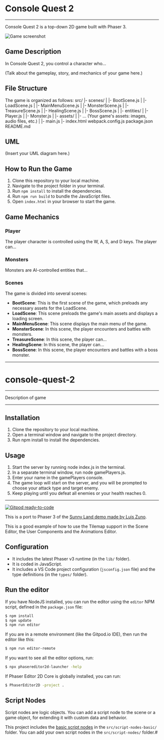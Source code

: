 ﻿# Console Quest 2

****

Console Quest 2 is a top-down 2D game built with Phaser 3.

![Game screenshot](./path-to-your-screenshot.png)

## Game Description

In Console Quest 2, you control a character who...

(Talk about the gameplay, story, and mechanics of your game here.)

## File Structure

The game is organized as follows:
src/
|- scenes/
| |- BootScene.js
| |- LoadScene.js
| |- MainMenuScene.js
| |- MonsterScene.js
| |- TreasureScene.js
| |- HealingScene.js
| |- BossScene.js
|
|- entities/
| |- Player.js
| |- Monster.js
|
|- assets/
| |- ... (Your game's assets: images, audio files, etc.)
|
|- main.js
|- index.html
webpack.config.js
package.json
README.md

## UML

(Insert your UML diagram here.)

## How to Run the Game

1. Clone this repository to your local machine.
2. Navigate to the project folder in your terminal.
3. Run `npm install` to install the dependencies.
4. Run `npm run build` to bundle the JavaScript files.
5. Open `index.html` in your browser to start the game.

## Game Mechanics

### Player

The player character is controlled using the W, A, S, and D keys. The player can...

### Monsters

Monsters are AI-controlled entities that...

### Scenes

The game is divided into several scenes:

- **BootScene**: This is the first scene of the game, which preloads any necessary assets for the LoadScene.
- **LoadScene**: This scene preloads the game's main assets and displays a loading screen.
- **MainMenuScene**: This scene displays the main menu of the game.
- **MonsterScene**: In this scene, the player encounters and battles with monsters.
- **TreasureScene**: In this scene, the player can...
- **HealingScene**: In this scene, the player can...
- **BossScene**: In this scene, the player encounters and battles with a boss monster.

****

# console-quest-2

****

Description of game

****

## Installation

1. Clone the repository to your local machine.
2. Open a terminal window and navigate to the project directory.
3. Run npm install to install the dependencies.

## Usage

1. Start the server by running node index.js in the terminal.
2. In a separate terminal window, run node gamePlayers.js.
3. Enter your name in the gamePlayers console.
4. The game loop will start on the server, and you will be prompted to choose your attack type and target enemy.
5. Keep playing until you defeat all enemies or your health reaches 0.

****

[![Gitpod ready-to-code](https://img.shields.io/badge/Gitpod-ready--to--code-908a85?logo=gitpod)](https://gitpod.io/#https://github.com/PhaserEditor2D/starter-example-sunny-land)

This is a port to Phaser 3 of the [Sunny Land demo made by Luis Zuno](https://ansimuz.itch.io/sunny-land-pixel-game-art).

This is a good example of how to use the Tilemap support in the Scene Editor, the User Components and the Animations Editor.

## Configuration

* It includes the latest Phaser v3 runtime (in the `lib/` folder).
* It is coded in JavaScript.
* It includes a VS Code project configuration (`jsconfig.json` file) and the type definitions (in the `types/` folder).

## Run the editor

If you have NodeJS installed, you can run the editor using the `editor` NPM script, defined in the `package.json` file:

```bash
$ npm install
$ npm update
$ npm run editor
```

If you are in a remote environment (like the Gitpod.io IDE), then run the editor like this:

```bash
$ npm run editor-remote
```

If you want to see all the editor options, run:

```bash
$ npx phasereditor2d-launcher -help
```

If Phaser Editor 2D Core is globally installed, you can run:

```bash
$ PhaserEditor2D -project .
```

## Script Nodes

Script nodes are logic objects. You can add a script node to the scene or a game object, for extending it with custom data and behavior.

This project includes the [basic script nodes](https://github.com/PhaserEditor2D/script-nodes-basic-js) in the `src/script-nodes-basic/` folder. You can add your own script nodes in the `src/script-nodes/` folder.#

